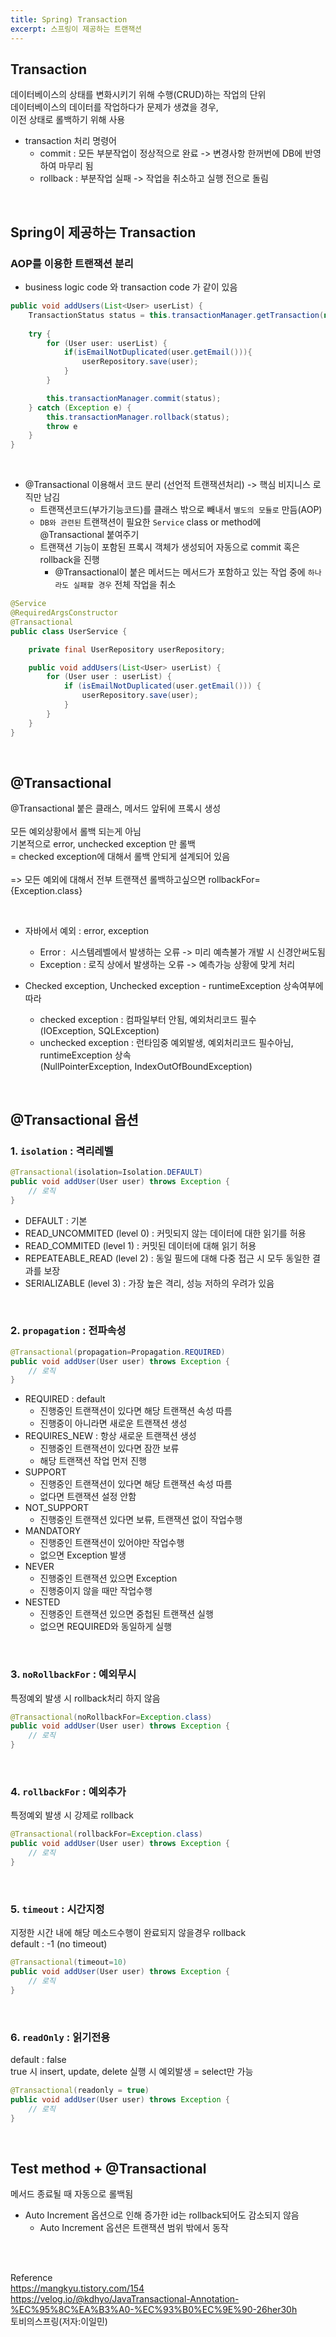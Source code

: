 ```yaml
---
title: Spring) Transaction
excerpt: 스프링이 제공하는 트랜잭션
---
```


## Transaction
데이터베이스의 상태를 변화시키기 위해 수행(CRUD)하는 작업의 단위  
데이터베이스의 데이터를 작업하다가 문제가 생겼을 경우,  
이전 상태로 롤백하기 위해 사용
- transaction 처리 명령어
  -  commit : 모든 부분작업이 정상적으로 완료 -> 변경사항 한꺼번에 DB에 반영하여 마무리 됨
  - rollback : 부분작업 실패 -> 작업을 취소하고 실행 전으로 돌림 

<br/>

## Spring이 제공하는 Transaction

### AOP를 이용한 트랜잭션 분리  

- business logic code 와 transaction code 가 같이 있음  

```java
public void addUsers(List<User> userList) {
	TransactionStatus status = this.transactionManager.getTransaction(new DefaultTransactionDefinition());
	
	try {
		for (User user: userList) {
			if(isEmailNotDuplicated(user.getEmail())){
				userRepository.save(user);
			}
		}

		this.transactionManager.commit(status);
	} catch (Exception e) {
		this.transactionManager.rollback(status);
		throw e
	}
}
```

<br/>

- @Transactional 이용해서 코드 분리 (선언적 트랜잭션처리) -> 핵심 비지니스 로직만 남김 
  - 트랜잭션코드(부가기능코드)를 클래스 밖으로 빼내서 `별도의 모듈로` 만듬(AOP) 
  - `DB와 관련된` 트랜잭션이 필요한 `Service` class or method에 @Transactional 붙여주기    
  - 트랜잭션 기능이 포함된 프록시 객체가 생성되어 자동으로 commit 혹은 rollback을 진행
    - @Transactional이 붙은 메서드는 메서드가 포함하고 있는 작업 중에 `하나라도 실패할 경우` 전체 작업을 취소



```java
@Service
@RequiredArgsConstructor
@Transactional
public class UserService {

    private final UserRepository userRepository;

    public void addUsers(List<User> userList) {
        for (User user : userList) {
            if (isEmailNotDuplicated(user.getEmail())) {
                userRepository.save(user);
            }
        }
    }
}
```

<br/>
 
## @Transactional  
@Transactional 붙은 클래스, 메서드 앞뒤에 프록시 생성 <br/><br/>
모든 예외상황에서 롤백 되는게 아님  
기본적으로 error, unchecked exception 만 롤백  
= checked exception에 대해서 롤백 안되게 설계되어 있음 <br/><br/> 
=> 모든 예외에 대해서 전부 트랜잭션 롤백하고싶으면 rollbackFor={Exception.class}  

<br/>

- 자바에서 예외 :  error, exception  
  - Error :  시스템레벨에서 발생하는 오류 -> 미리 예측불가 개발 시 신경안써도됨
  - Exception : 로직 상에서 발생하는 오류 -> 예측가능 상황에 맞게 처리  
  
- Checked exception, Unchecked exception - runtimeException 상속여부에 따라  
  - checked exception : 컴파일부터 안됨, 예외처리코드 필수  
  (IOException, SQLException)
  - unchecked exception : 런타임중 예외발생, 예외처리코드 필수아님, runtimeException 상속  
  (NullPointerException, IndexOutOfBoundException)

<br/>

## @Transactional 옵션
### 1. `isolation` : 격리레벨 

```java
@Transactional(isolation=Isolation.DEFAULT)
public void addUser(User user) throws Exception {
	// 로직
}
```

- DEFAULT : 기본
- READ_UNCOMMITED (level 0) :  커밋되지 않는 데이터에 대한 읽기를 허용
- READ_COMMITED (level 1) : 커밋된 데이터에 대해 읽기 허용
- REPEATEABLE_READ (level 2) : 동일 필드에 대해 다중 접근 시 모두 동일한 결과를 보장
- SERIALIZABLE (level 3) : 가장 높은 격리, 성능 저하의 우려가 있음

<br/>

### 2. `propagation` : 전파속성  

```java
@Transactional(propagation=Propagation.REQUIRED)
public void addUser(User user) throws Exception {
	// 로직
}
```

- REQUIRED : default
  - 진행중인 트랜잭션이 있다면 해당 트랜잭션 속성 따름
  - 진행중이 아니라면 새로운 트랜잭션 생성
- REQUIRES_NEW : 항상 새로운 트랜잭션 생성
  - 진행중인 트랜잭션이 있다면 잠깐 보류
  - 해당 트랜잭션 작업 먼저 진행
- SUPPORT
  - 진행중인 트랜잭션이 있다면 해당 트랜잭션 속성 따름
  - 없다면 트랜잭션 설정 안함
- NOT_SUPPORT
  - 진행중인 트랜잭션 있다면 보류, 트랜잭션 없이 작업수행
- MANDATORY
  - 진행중인 트랜잭션이 있어야만 작업수행
  - 없으면 Exception 발생
- NEVER
  - 진행중인 트랜잭션 있으면 Exception
  - 진행중이지 않을 때만 작업수행
- NESTED
  - 진행중인 트랜잭션 있으면 중첩된 트랜잭션 실행
  - 없으면 REQUIRED와 동일하게 실행

<br/>

### 3. `noRollbackFor` : 예외무시  

특정예외 발생 시 rollback처리 하지 않음

```java
@Transactional(noRollbackFor=Exception.class)
public void addUser(User user) throws Exception {
	// 로직
}
```

<br/>

### 4. `rollbackFor` : 예외추가  

특정예외 발생 시 강제로 rollback  

```java
@Transactional(rollbackFor=Exception.class)
public void addUser(User user) throws Exception {
	// 로직
}
```

<br/>

### 5. `timeout` : 시간지정  

지정한 시간 내에 해당 메소드수행이 완료되지 않을경우 rollback  
default : -1 (no timeout)  

```java
@Transactional(timeout=10)
public void addUser(User user) throws Exception {
	// 로직
}
```

<br/>

### 6. `readOnly` : 읽기전용

default : false  
true 시 insert, update, delete 실행 시 예외발생 = select만 가능    

```java
@Transactional(readonly = true)
public void addUser(User user) throws Exception {
	// 로직
}
```

<br/>

## Test method + @Transactional
메서드 종료될 때 자동으로 롤백됨  

- Auto Increment 옵션으로 인해 증가한 id는 rollback되어도 감소되지 않음
  - Auto Increment 옵션은 트랜잭션 범위 밖에서 동작

<br/><br/>

Reference  
https://mangkyu.tistory.com/154  
https://velog.io/@kdhyo/JavaTransactional-Annotation-%EC%95%8C%EA%B3%A0-%EC%93%B0%EC%9E%90-26her30h  
토비의스프링(저자:이일민)  

